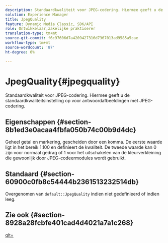```yaml
---
description: Standaardkwaliteit voor JPEG-codering. Hiermee geeft u de standaardkwaliteitsinstelling op voor antwoordafbeeldingen met JPEG-codering.
solution: Experience Manager
title: JpegQuality
feature: Dynamic Media Classic, SDK/API
role: Ontwikkelaar,zakelijke praktiserer
translation-type: tm+mt
source-git-commit: f6c97606d7a4209427316d7367013ad9585a5cae
workflow-type: tm+mt
source-wordcount: '87'
ht-degree: 0%

---
```



# JpegQuality{#jpegquality}

Standaardkwaliteit voor JPEG-codering. Hiermee geeft u de standaardkwaliteitsinstelling op voor antwoordafbeeldingen met JPEG-codering.

## Eigenschappen {#section-8b1ed3e0acaa4fbfa050b74c00b9d4dc}

Geheel getal en markering, gescheiden door een komma. De eerste waarde ligt in het bereik 1.100 en definieert de kwaliteit. De tweede waarde kan 0 zijn voor normaal gedrag of 1 voor het uitschakelen van de kleurverkleining die gewoonlijk door JPEG-codeermodules wordt gebruikt.

## Standaard {#section-60900c0fb8c54444b2361513232514db}

Overgenomen van `default::JpegQuality` indien niet gedefinieerd of indien leeg.

## Zie ook {#section-8928a28fcbfe401cad4d4021a7a1c268}

[qlt=](../../../../../ir-api/http-protocol/image-rendering-api-ref/c-ir-http-protocol-ref/c-ir-http-protocol-command-reference/r-ir-qlt.md#reference-27b91c226eb241d0a14a29af3b3afdbd)
